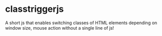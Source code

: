 # classtriggerjs
A short js that enables switching classes of HTML elements depending on window size, mouse action without a single line of js!
